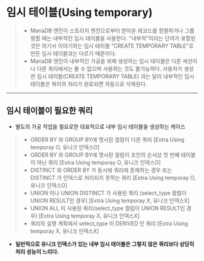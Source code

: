 # 임시 테이블(Using temporary)
> - MariaDB 엔진이 스토리지 엔진으로부터 받아온 레코드를 정렬하거나 그룹핑할 때는 내부적인 임시 테이블을 사용한다. "내부적"이라는 단어가 포함된 것은 여기서 이야기하는 임시 테이블 "CREATE TEMPORARY TABLE"로 만든 임시 테이블과는 다르기 때문이다.
> - MariaDB 엔진이 내부적인 가공을 위해 생성하는 임시 테이블은 다른 세션이나 다른 쿼리에서는 볼 수 없으며 사용하는 것도 불가능하다. 사용자가 생성한 임시 테이블(CREATE TEMPORARY TABLE) 과는 달리 내부적인 임시 테이블은 쿼리의 처리가 완료되면 자동으로 삭제된다.
- - - 
## 임시 테이블이 필요한 쿼리
- 별도의 가공 작업을 필요로한 대표적으로 내부 임시 테이블을 생성하는 케이스
> - ORDER BY 와 GROUP BY에 명시된 컬럼이 다른 쿼리 [Extra Using temporay O, 유니크 인덱스O]
> - ORDER BY 와 GROUP BY에 명시된 컬럼이 조인의 순서상 첫 번째 테이블이 아닌 쿼리 [Extra Using temporay O, 유니크 인덱스O]
> - DISTINCT 와 ORDER BY 가 동시에 쿼리에 존재하는 경우 또는 DISTINCT 가 인덱스로 처리되지 못하는 쿼리 [Extra Using temporay O, 유니크 인덱스O]
> - UNION 이나 UNION DISTINCT 가 사용된 쿼리 (select_type 컬럼이 UNION RESULT인 경우) [Extra Using temporay X, 유니크 인덱스X]
> - UNION ALL 이 사용된 쿼리(select_type 컬럼이 UNION RESULT인 경우) [Extra Using temporay X, 유니크 인덱스X]
> - 쿼리의 실행 계획에서 select_type 이 DERIVED 인 쿼리 [Extra Using temporay X, 유니크 인덱스X]
- **일반적으로 유니크 인덱스가 있는 내부 임시 테이블은 그렇지 않은 쿼리보다 상당히 처리 성능이 느리다.**

